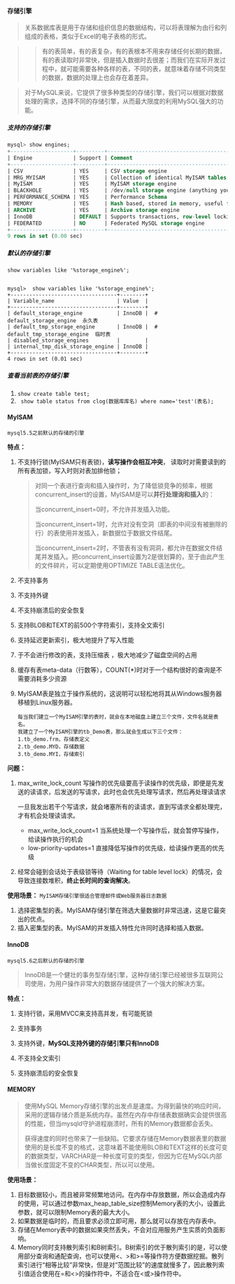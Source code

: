 #### 存储引擎

> 关系数据库表是用于存储和组织信息的数据结构，可以将表理解为由行和列组成的表格，类似于Excel的电子表格的形式。

> > 有的表简单，有的表复杂，有的表根本不用来存储任何长期的数据，有的表读取时非常快，但是插入数据时去很差；而我们在实际开发过程中，就可能需要各种各样的表，不同的表，就意味着存储不同类型的数据，数据的处理上也会存在着差异。

> 对于MySQL来说，它提供了很多种类型的存储引擎，我们可以根据对数据处理的需求，选择不同的存储引擎，从而最大限度的利用MySQL强大的功能。

##### 支持的存储引擎

```sql
mysql> show engines;
+--------------------+---------+----------------------------------------------------------------+--------------+------+------------+
| Engine             | Support | Comment                                                        | Transactions | XA   | Savepoints |
+--------------------+---------+----------------------------------------------------------------+--------------+------+------------+
| CSV                | YES     | CSV storage engine                                             | NO           | NO   | NO         |
| MRG_MYISAM         | YES     | Collection of identical MyISAM tables                          | NO           | NO   | NO         |
| MyISAM             | YES     | MyISAM storage engine                                          | NO           | NO   | NO         |
| BLACKHOLE          | YES     | /dev/null storage engine (anything you write to it disappears) | NO           | NO   | NO         |
| PERFORMANCE_SCHEMA | YES     | Performance Schema                                             | NO           | NO   | NO         |
| MEMORY             | YES     | Hash based, stored in memory, useful for temporary tables      | NO           | NO   | NO         |
| ARCHIVE            | YES     | Archive storage engine                                         | NO           | NO   | NO         |
| InnoDB             | DEFAULT | Supports transactions, row-level locking, and foreign keys     | YES          | YES  | YES        |
| FEDERATED          | NO      | Federated MySQL storage engine                                 | NULL         | NULL | NULL       |
+--------------------+---------+----------------------------------------------------------------+--------------+------+------------+
9 rows in set (0.00 sec)
```

##### 默认的存储引擎

`show variables like '%storage_engine%';`

```

mysql>  show variables like '%storage_engine%';
+----------------------------------+--------+
| Variable_name                    | Value  |
+----------------------------------+--------+
| default_storage_engine           | InnoDB |  # default_storage_engine  永久表
| default_tmp_storage_engine       | InnoDB |  # default_tmp_storage_engine  临时表
| disabled_storage_engines         |        |
| internal_tmp_disk_storage_engine | InnoDB |
+----------------------------------+--------+
4 rows in set (0.01 sec)
```

##### 查看当前表的存储引擎

1. `show create table test;`
2. ` show table status from clog(数据库库名) where name='test'(表名);`

#### MyISAM

`mysql5.5之前默认的存储的引擎`

**特点：**

1. 不支持行锁(MyISAM只有表锁)，**读写操作会相互冲突**， 读取时对需要读到的所有表加锁，写入时则对表加排他锁；

   > 对同一个表进行查询和插入操作时，为了降低锁竞争的频率，根据concurrent_insert的设置，MyISAM是可以**并行处理询和插入**的：
   >
   > 当concurrent_insert=0时，不允许并发插入功能。
   >
   > 当concurrent_insert=1时，允许对没有空洞（即表的中间没有被删除的行）的表使用并发插入，新数据位于数据文件结尾。
   >
   > 当concurrent_insert=2时，不管表有没有洞洞，都允许在数据文件结尾并发插入。把concurrent_insert设置为2是很划算的，至于由此产生的文件碎片，可以定期使用OPTIMIZE TABLE语法优化。

2. 不支持事务

3. 不支持外键

4. 不支持崩溃后的安全恢复

5. 支持BLOB和TEXT的前500个字符索引，支持全文索引

6. 支持延迟更新索引，极大地提升了写入性能

7. 于不会进行修改的表，支持压缩表 ，极大地减少了磁盘空间的占用

8. 缓存有表meta-data（行数等），COUNT(*)时对于一个结构很好的查询是不需要消耗多少资源

9. MyISAM表是独立于操作系统的，这说明可以轻松地将其从Windows服务器移植到Linux服务器。

   ```
   每当我们建立一个MyISAM引擎的表时，就会在本地磁盘上建立三个文件，文件名就是表名。
   我建立了一个MyISAM引擎的tb_Demo表，那么就会生成以下三个文件：
   1.tb_demo.frm，存储表定义
   2.tb_demo.MYD，存储数据
   3.tb_demo.MYI，存储索引
   ```

**问题：**

1. max_write_lock_count 写操作的优先级要高于读操作的优先级，即便是先发送的读请求，后发送的写请求，此时也会优先处理写请求，然后再处理读请求

   一旦我发出若干个写请求，就会堵塞所有的读请求，直到写请求全都处理完，才有机会处理读请求。

   * max_write_lock_count=1  当系统处理一个写操作后，就会暂停写操作，给读操作执行的机会
   * low-priority-updates=1 直接降低写操作的优先级，给读操作更高的优先级

2. 经常会碰到会话处于表级锁等待（Waiting for table level lock）的情况，会导致连接数堆积，**终止长时间的查询解决**。

**使用场景：** `MyISAM存储引擎很适合管理邮件或Web服务器日志数据`

1. 选择密集型的表。MyISAM存储引擎在筛选大量数据时非常迅速，这是它最突出的优点。
2. 插入密集型的表。MyISAM的并发插入特性允许同时选择和插入数据。

#### InnoDB

`mysql5.6之后默认的存储的引擎`

> InnoDB是一个健壮的事务型存储引擎，这种存储引擎已经被很多互联网公司使用，为用户操作非常大的数据存储提供了一个强大的解决方案。

**特点：**

1. 支持行锁，采用MVCC来支持高并发，有可能死锁

   > 

2. 支持事务

3. 支持外键，**MySQL支持外键的存储引擎只有InnoDB**

4. 不支持全文索引

5. 支持崩溃后的安全恢复

> 

#### MEMORY

> 使用MySQL Memory存储引擎的出发点是速度。为得到最快的响应时间，采用的逻辑存储介质是系统内存。虽然在内存中存储表数据确实会提供很高的性能，但当mysqld守护进程崩溃时，所有的Memory数据都会丢失。
>
> 获得速度的同时也带来了一些缺陷。它要求存储在Memory数据表里的数据使用的是长度不变的格式，这意味着不能使用BLOB和TEXT这样的长度可变的数据类型，VARCHAR是一种长度可变的类型，但因为它在MySQL内部当做长度固定不变的CHAR类型，所以可以使用。

**使用场景：**

1. 目标数据较小，而且被非常频繁地访问。在内存中存放数据，所以会造成内存的使用，可以通过参数max_heap_table_size控制Memory表的大小，设置此参数，就可以限制Memory表的最大大小。
2. 如果数据是临时的，而且要求必须立即可用，那么就可以存放在内存表中。
3. 存储在Memory表中的数据如果突然丢失，不会对应用服务产生实质的负面影响。
4. Memory同时支持散列索引和B树索引。B树索引的优于散列索引的是，可以使用部分查询和通配查询，也可以使用<、>和>=等操作符方便数据挖掘。散列索引进行“相等比较”非常快，但是对“范围比较”的速度就慢多了，因此散列索引值适合使用在=和<>的操作符中，不适合在<或>操作符中。